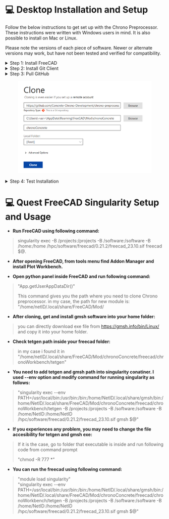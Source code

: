 # 💻 Desktop Installation and Setup

Follow the below instructions to get set up with the Chrono Preprocessor. These instructions were written with Windows users in mind. It is also possible to install on Mac or Linux.

Please note the versions of each piece of software. Newer or alternate versions may work, but have not been tested and verified for compatibility.

<details>

<summary>Step 1: Install FreeCAD</summary>

Install the latest version of FreeCAD (use at least version 0.20.2). The download is available for free:

[https://www.freecadweb.org/downloads.php](https://www.freecadweb.org/downloads.php)

</details>

<details>

<summary>Step 2: Install Git Client</summary>

Any Git client can be used to push and pull from the GitHub. We recommend using SourceTree and these instructions will assume you are using that installation. You can download SourceTree for free here:

[https://www.sourcetreeapp.com/](https://www.sourcetreeapp.com/)

</details>

<details>

<summary>Step 3: Pull GitHub</summary>

We recommend pulling the GitHub directly into the FreeCAD workbench directory. Otherwise if you pull to another location then you will need to copy the pulled files to the appropriate directory.

* Open Sourcetree
* Select **File** > **Clone / New...**
* Select "**Remote**" and "**Add an account...**"
* For "Hosting Service" select "**GitHub**". For "Authentication" select "**OAuth**"
* Click on "**Refresh OAuth Token**" and login to GitHub and allow Sourcetree in the browser window that opens
* Click **Ok** in Sourcetree. Then "**chrono-preprocessor**" should populate on the right side of the window. If it doesn't, you may need to click refresh.
* Select "**chrono-preprocessor**" and click "**Clone**"
* When filling out the clone window, it should look like the image below (be sure you are naming it chronoConcrete), and with the appropriate username filled out instead of "**\<usr>**"
* Click "**Clone**"

</details>

<figure><img src="../../.gitbook/assets/clone.png" alt=""><figcaption></figcaption></figure>

<details>

<summary>Step 4: Test Installation</summary>

Verify that everything is installed properly by opening FreeCAD and check if the Chrono Workbench is available in the list of installed workbenches.

</details>



# 💻 Quest  FreeCAD Singularity Setup and Usage
- **Run FreeCAD using following command:**
>
>singularity exec -B /projects:/projects -B /software:/software -B /home:/home /hpc/software/freecad/0.21.2/freecad_23.10.sif freecad $@.
>
- **After opening FreeCAD, from tools menu find Addon Manager and install Plot Workbench.**
>
>
- **Open python panel inside FreeCAD and run following command:**
> 
 >"App.getUserAppDataDir()"
>
>This command gives you the path where you need to clone Chrono preprocessor.
>	in my case, the path for new module is: "/home/netID/.local/share/FreeCAD/Mod/ 
>
- **After cloning, get and install gmsh software into your home folder:**
>	
>you can directly download exe file from https://gmsh.info/bin/Linux/
>and copy it into your home folder.
>
- **Check tetgen path inside your freecad folder:**
>	in my case i found it in "/home/netID/.local/share/FreeCAD/Mod/chronoConcrete/freecad/chronoWorkbench/tetgen"
>
- **You need to add tetgen and gmsh path into singularity conatiner. I used --env option and modify command for running singularity as follows:**
>
>	"singularity exec --env PATH=/usr/local/bin:/usr/bin:/bin:/home/NetID/.local/share/gmsh/bin:/home/NetID/.local/share/FreeCAD/Mod/chronoConcrete/freecad/chronoWorkbench/tetgen -B /projects:/projects -B /software:/software -B /home/NetID:/home/NetID /hpc/software/freecad/0.21.2/freecad_23.10.sif  gmsh $@"
>
- **If you experiences any problem, you may need to change the file accesibility for tetgen and gmsh exe:**
>	If it is the case, go to folder that executable is inside and run following code from command prompt
>	
>	"chmod -R 777 *"
>	
- **You can run the freecad using following command:**
>
>	"module load singularity"   
>	"singularity exec --env PATH=/usr/local/bin:/usr/bin:/bin:/home/NetID/.local/share/gmsh/bin:/home/NetID/.local/share/FreeCAD/Mod/chronoConcrete/freecad/chronoWorkbench/tetgen -B /projects:/projects -B /software:/software -B /home/NetID:/home/NetID /hpc/software/freecad/0.21.2/freecad_23.10.sif  gmsh $@"






